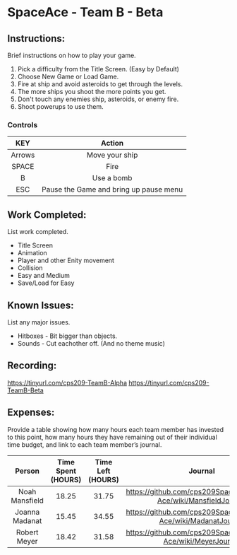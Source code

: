 # SpaceAce - Team B - Beta

## Instructions: 
Brief instructions on how to play your game.
1. Pick a difficulty from the Title Screen. (Easy by Default)
2. Choose New Game or Load Game.
3. Fire at ship and avoid asteroids to get through the levels.
4. The more ships you shoot the more points you get.
5. Don't touch any enemies ship, asteroids, or enemy fire.
6. Shoot powerups to use them.

### Controls
| KEY     | Action  |
| :---:   | :-: |
| Arrows  | Move your ship |
|SPACE    | Fire|
|B        | Use a bomb|
|ESC      | Pause the Game and bring up pause menu|



## Work Completed: 
List work completed.
* Title Screen
* Animation
* Player and other Enity movement
* Collision
* Easy and Medium
* Save/Load for Easy


## Known Issues: 
List any major issues.
* Hitboxes - Bit bigger than objects.
* Sounds - Cut eachother off. (And no theme music)

## Recording: 
https://tinyurl.com/cps209-TeamB-Alpha
https://tinyurl.com/cps209-TeamB-Beta

## Expenses: 
Provide a table showing how many hours each team member has invested to this point, how many hours they have remaining out of their individual time budget, and link to each team member’s journal.

| Person| Time Spent (HOURS)  | Time Left (HOURS)|Journal|
| :---:   | :---:   | :---: | :---:|
| Noah Mansfield  |18.25|31.75|https://github.com/cps209SpaceAce/Space-Ace/wiki/MansfieldJournal|
| Joanna Madanat  |15.45|34.55|https://github.com/cps209SpaceAce/Space-Ace/wiki/MadanatJournal|
| Robert Meyer    |18.42|31.58|https://github.com/cps209SpaceAce/Space-Ace/wiki/MeyerJournal|

